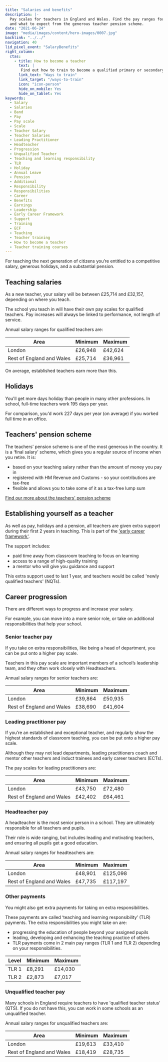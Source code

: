 ```yaml
---
title: "Salaries and benefits"
description: |-
  Pay scales for teachers in England and Wales. Find the pay ranges for different roles, how many days holiday teachers get each year, 
  and what to expect from the generous teacher pension scheme.
date: "2021-06-24"
image: "media/images/content/hero-images/0007.jpg"
backlink: "../../"
navigation: 40
lid_pixel_event: "SalaryBenefits"
right_column:
  ctas:
    - title: How to become a teacher
      text: |
       Find out how to train to become a qualified primary or secondary teacher in England.
      link_text: "Ways to train"
      link_target: "/ways-to-train"
      icon: "icon-person"
      hide_on_mobile: Yes
      hide_on_tablet: Yes
keywords:
  - Salary
  - Salaries
  - Band
  - Pay
  - Pay scale
  - Scale
  - Teacher Salary
  - Teacher Salaries
  - Leading Practitioner
  - Headteacher
  - Progression
  - Unqualified Teacher
  - Teaching and learning responsibility
  - TLR
  - Holiday
  - Annual Leave
  - Pension
  - Additional
  - Responsibility
  - Responsibilities
  - Career
  - Benefits
  - Earnings
  - Leadership
  - Early Career Framework
  - Support
  - Training
  - ECF
  - Teaching
  - Teacher training
  - How to become a teacher
  - Teacher training courses
---
```


For teaching the next generation of citizens you’re entitled to a competitive salary, generous holidays, and a substantial pension.

## Teaching salaries

As a new teacher, your salary will be between £25,714 and £32,157, depending on where you teach.

The school you teach in will have their own pay scales for qualified teachers. Pay increases will always be linked to performance, not length of service.

Annual salary ranges for qualified teachers are:

| Area                                     | Minimum | Maximum |
| -------                                  | -----   | -----   |
| London                                   | £26,948 | £42,624 |
| Rest of England and Wales                | £25,714 | £36,961 |

On average, established teachers earn more than this.

## Holidays

You'll get more days holiday than people in many other professions. In school, full-time teachers work 195 days per year. 

For comparison, you'd work 227 days per year (on average) if you worked full time in an office.

## Teachers' pension scheme

The teachers’ pension scheme is one of the most generous in the country. It is a ‘final salary’ scheme, which gives you a regular source of income when you retire. It is:

* based on your teaching salary rather than the amount of money you pay in
* registered with HM Revenue and Customs - so your contributions are tax-free
* flexible and allows you to take some of it as a tax-free lump sum

[Find our more about the teachers' pension scheme](https://www.teacherspensions.co.uk/members/new-starter.aspx)

## Establishing yourself as a teacher

As well as pay, holidays and a pension, all teachers are given extra support during their first 2 years in teaching. This is part of the ['early career framework'](https://www.gov.uk/government/collections/early-career-framework-reforms). 

The support includes:

* paid time away from classroom teaching to focus on learning
* access to a range of high-quality training
* a mentor who will give you guidance and support

This extra support used to last 1 year, and teachers would be called 'newly qualified teachers' (NQTs).

## Career progression

There are different ways to progress and increase your salary.

For example, you can move into a more senior role, or take on additional responsibilities that help your school.

### Senior teacher pay

If you take on extra responsibilities, like being a head of department, you can be put onto a higher pay scale.

Teachers in this pay scale are important members of a school’s leadership team, and they often work closely with Headteachers.

Annual salary ranges for senior teachers are:

| Area                          | Minimum | Maximum  |
| -------                       | -----   | -----    |
| London                        | £39,864 | £50,935  |
| Rest of England and Wales     | £38,690 | £41,604  |

### Leading practitioner pay

If you’re an established and exceptional teacher, and regularly show the highest standards of classroom teaching, you can be put onto a higher pay scale.

Although they may not lead departments, leading practitioners coach and mentor other teachers and induct trainees and early career teachers (ECTs).

The pay scales for leading practitioners are:

| Area                          | Minimum | Maximum  |
| -------                       | -----   | -----    |
| London                        | £43,750 | £72,480  |
| Rest of England and Wales     | £42,402 | £64,461  |


### Headteacher pay

A headteacher is the most senior person in a school. They are ultimately responsible for all teachers and pupils. 

Their role is wide ranging, but includes leading and motivating teachers, and ensuring all pupils get a good education.

Annual salary ranges for headteachers are:

| Area                          | Minimum | Maximum   |
| -------                       | -----   | -----     |
| London                        | £48,901 | £125,098  |
| Rest of England and Wales     | £47,735 | £117,197  |

### Other payments

You might also get extra payments for taking on extra responsibilities.

These payments are called ‘teaching and learning responsibility’ (TLR) payments. The extra responsibilities you might take on are:

* progressing the education of people beyond your assigned pupils
* leading, developing and enhancing the teaching practice of others
* TLR payments come in 2 main pay ranges (TLR 1 and TLR 2) depending on your responsibilities.

| Level         | Minimum | Maximum |
| -------       | -----   | -----  |
| TLR 1         | £8,291 | £14,030 |
| TLR 2         | £2,873 | £7,017  |

### Unqualified teacher pay

Many schools in England require teachers to have 'qualified teacher status' (QTS). If you do not have this, you can work
in some schools as an unqualified teacher.

Annual salary ranges for unqualified teachers are:

| Area                          | Minimum | Maximum   |
| -------                       | -----   | -----     |
| London                        | £19,613 | £33,410   |
| Rest of England and Wales     | £18,419 | £28,735   |
